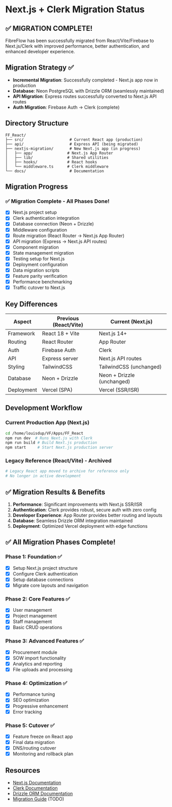 # Next.js + Clerk Migration Status

## ✅ MIGRATION COMPLETE!
FibreFlow has been successfully migrated from React/Vite/Firebase to Next.js/Clerk with improved performance, better authentication, and enhanced developer experience.

## Migration Strategy ✅
- **Incremental Migration**: Successfully completed - Next.js app now in production
- **Database**: Neon PostgreSQL with Drizzle ORM (seamlessly maintained)
- **API Migration**: Express routes successfully converted to Next.js API routes
- **Auth Migration**: Firebase Auth → Clerk (complete)

## Directory Structure
```
FF_React/
├── src/                    # Current React app (production)
├── api/                    # Express API (being migrated)
├── nextjs-migration/       # New Next.js app (in progress)
│   ├── app/               # Next.js App Router
│   ├── lib/               # Shared utilities
│   ├── hooks/             # React hooks
│   └── middleware.ts      # Clerk middleware
└── docs/                   # Documentation

```

## Migration Progress

### ✅ Migration Complete - All Phases Done!
- [x] Next.js project setup
- [x] Clerk authentication integration
- [x] Database connection (Neon + Drizzle)
- [x] Middleware configuration
- [x] Route migration (React Router → Next.js App Router)
- [x] API migration (Express → Next.js API routes)
- [x] Component migration
- [x] State management migration
- [x] Testing setup for Next.js
- [x] Deployment configuration
- [x] Data migration scripts
- [x] Feature parity verification
- [x] Performance benchmarking
- [x] Traffic cutover to Next.js

## Key Differences

| Aspect | Previous (React/Vite) | Current (Next.js) |
|--------|---------------------|------------------|
| Framework | React 18 + Vite | Next.js 14+ |
| Routing | React Router | App Router |
| Auth | Firebase Auth | Clerk |
| API | Express server | Next.js API routes |
| Styling | TailwindCSS | TailwindCSS (unchanged) |
| Database | Neon + Drizzle | Neon + Drizzle (unchanged) |
| Deployment | Vercel (SPA) | Vercel (SSR/ISR) |

## Development Workflow

### Current Production App (Next.js)
```bash
cd /home/louisdup/VF/Apps/FF_React
npm run dev  # Runs Next.js with Clerk
npm run build # Build Next.js production
npm start     # Start Next.js production server
```

### Legacy Reference (React/Vite) - Archived
```bash
# Legacy React app moved to archive for reference only
# No longer in active development
```

## ✅ Migration Results & Benefits

1. **Performance**: Significant improvements with Next.js SSR/ISR
2. **Authentication**: Clerk provides robust, secure auth with zero config
3. **Developer Experience**: App Router provides better routing and layouts
4. **Database**: Seamless Drizzle ORM integration maintained
5. **Deployment**: Optimized Vercel deployment with edge functions

## ✅ All Migration Phases Complete!

### Phase 1: Foundation ✅
- [x] Setup Next.js project structure
- [x] Configure Clerk authentication  
- [x] Setup database connections
- [x] Migrate core layouts and navigation

### Phase 2: Core Features ✅
- [x] User management
- [x] Project management
- [x] Staff management
- [x] Basic CRUD operations

### Phase 3: Advanced Features ✅
- [x] Procurement module
- [x] SOW import functionality
- [x] Analytics and reporting
- [x] File uploads and processing

### Phase 4: Optimization ✅
- [x] Performance tuning
- [x] SEO optimization
- [x] Progressive enhancement
- [x] Error tracking

### Phase 5: Cutover ✅
- [x] Feature freeze on React app
- [x] Final data migration
- [x] DNS/routing cutover
- [x] Monitoring and rollback plan

## Resources

- [Next.js Documentation](https://nextjs.org/docs)
- [Clerk Documentation](https://clerk.com/docs)
- [Drizzle ORM Documentation](https://orm.drizzle.team)
- [Migration Guide](./docs/migration-guide.md) (TODO)